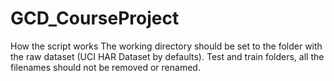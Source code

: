 GCD_CourseProject
=================
How the script works
The working directory should be set to the folder with the raw dataset (UCI HAR Dataset by defaults). Test and train folders, all the filenames should not be removed or renamed.
